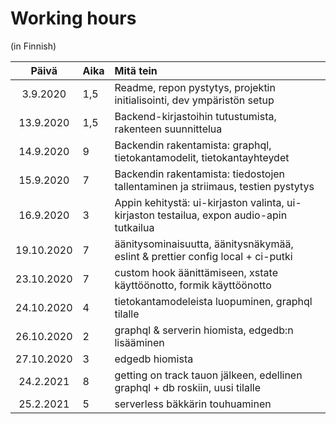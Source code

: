 # Working hours
(in Finnish)

| Päivä       | Aika  | Mitä tein  |
| :----:      |:----- | :-----     |
| 3.9.2020    | 1,5   | Readme, repon pystytys, projektin initialisointi, dev ympäristön setup |
| 13.9.2020   | 1,5   | Backend-kirjastoihin tutustumista, rakenteen suunnittelua |
| 14.9.2020   | 9     | Backendin rakentamista: graphql, tietokantamodelit, tietokantayhteydet |
| 15.9.2020   | 7     | Backendin rakentamista: tiedostojen tallentaminen ja striimaus, testien pystytys |
| 16.9.2020   | 3     | Appin kehitystä: ui-kirjaston valinta, ui-kirjaston testailua, expon audio-apin tutkailua |
| 19.10.2020  | 7     | äänitysominaisuutta, äänitysnäkymää, eslint & prettier config local + ci-putki |
| 23.10.2020  | 7     | custom hook äänittämiseen, xstate käyttöönotto, formik käyttöönotto |
| 24.10.2020  | 4     | tietokantamodeleista luopuminen, graphql tilalle |
| 26.10.2020  | 2     | graphql & serverin hiomista, edgedb:n lisääminen |
| 27.10.2020  | 3     | edgedb hiomista |
| 24.2.2021   | 8     | getting on track tauon jälkeen, edellinen graphql + db roskiin, uusi tilalle |
| 25.2.2021   | 5     | serverless bäkkärin touhuaminen |
